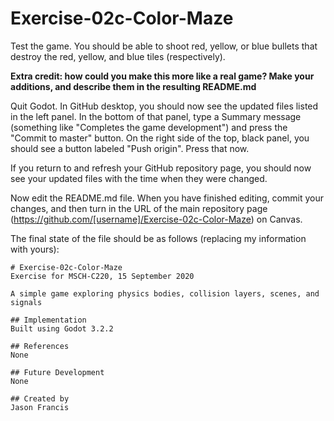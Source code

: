 # Exercise-02c-Color-Maze

Test the game. You should be able to shoot red, yellow, or blue bullets that destroy the red, yellow, and blue tiles (respectively).

**Extra credit: how could you make this more like a real game? Make your additions, and describe them in the resulting README.md**

Quit Godot. In GitHub desktop, you should now see the updated files listed in the left panel. In the bottom of that panel, type a Summary message (something like "Completes the game development") and press the "Commit to master" button. On the right side of the top, black panel, you should see a button labeled "Push origin". Press that now.

If you return to and refresh your GitHub repository page, you should now see your updated files with the time when they were changed.

Now edit the README.md file. When you have finished editing, commit your changes, and then turn in the URL of the main repository page (https://github.com/[username]/Exercise-02c-Color-Maze) on Canvas.

The final state of the file should be as follows (replacing my information with yours):
```
# Exercise-02c-Color-Maze
Exercise for MSCH-C220, 15 September 2020

A simple game exploring physics bodies, collision layers, scenes, and signals

## Implementation
Built using Godot 3.2.2

## References
None

## Future Development
None

## Created by 
Jason Francis

```
